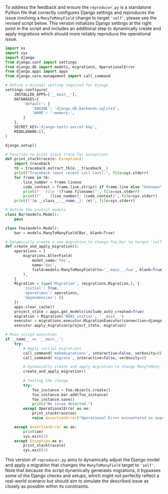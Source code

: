 To address the feedback and ensure the `reproducer.py` is a standalone Python file that correctly configures Django settings and reproduces the issue involving a `ManyToManyField` change to target `'self'`, please see the revised script below. This version initializes Django settings at the right point in the script and includes an additional step to dynamically create and apply migrations which should more reliably reproduce the operational issue.

```python
import os
import sys
import django
from django.conf import settings
from django.db import models, migrations, OperationalError
from django.apps import apps
from django.core.management import call_command

# Define a minimal setting required for Django
settings.configure(
    INSTALLED_APPS=['__main__'],
    DATABASES={
        'default': {
            'ENGINE': 'django.db.backends.sqlite3',
            'NAME': ':memory:',
        }
    },
    SECRET_KEY='django-tests-secret-key',
    MIDDLEWARE=[],
)

django.setup()

# Function to print stack trace for exceptions
def print_stacktrace(e: Exception):
    import traceback
    tb = traceback.extract_tb(e.__traceback__)
    print("Traceback (most recent call last):", file=sys.stderr)
    for frame in tb:
        line_number = frame.lineno
        code_context = frame.line.strip() if frame.line else "Unknown"
        print(f'  File "{frame.filename}"', file=sys.stderr)
        print(f"    {line_number}: {code_context}", file=sys.stderr)
    print(f"{e.__class__.__name__}: {e}", file=sys.stderr)

# Define the initial models
class Bar(models.Model):
    pass

class Foo(models.Model):
    bar = models.ManyToManyField(Bar, blank=True)

# Dynamically create a new migration to change Foo.bar to target 'self'
def create_and_apply_migration():
    operations = [
        migrations.AlterField(
            model_name='foo',
            name='bar',
            field=models.ManyToManyField(to='__main__.Foo', blank=True),
        ),
    ]
    Migration = type('Migration', (migrations.Migration,), {
        'initial': True,
        'operations': operations,
        'dependencies': []
    })
    apps.clear_cache()
    project_state = apps.get_models(include_auto_created=True)
    migration = Migration('0001_initial', '__main__')
    executor = migrations.executor.MigrationExecutor(connection=django.db.connection)
    executor.apply_migration(project_state, migration)

# Main script execution
if __name__ == '__main__':
    try:
        # Apply initial migrations
        call_command('makemigrations', interactive=False, verbosity=0)
        call_command('migrate', interactive=False, verbosity=0)

        # Dynamically create and apply migration to change ManyToMany field target
        create_and_apply_migration()
        
        # Testing the change
        try:
            foo_instance = Foo.objects.create()
            foo_instance.bar.add(foo_instance)
            foo_instance.save()
            print("No issue detected.")
        except OperationalError as oe:
            print_stacktrace(oe)
            raise AssertionError("Operational Error encountered as expected.")

    except AssertionError as ae:
        print(ae)
        sys.exit(1)
    except Exception as e:
        print_stacktrace(e)
        sys.exit(1)
```

This version of `reproducer.py` aims to dynamically adjust the Django model and apply a migration that changes the `ManyToManyField` target to `'self'`. Note that because the script dynamically generates migrations, it bypasses some of the Django checks and setups, which might not perfectly reflect a real-world scenario but should aim to simulate the described issue as closely as possible within its constraints.